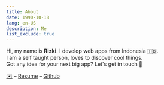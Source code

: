 ```yaml
---
title: About
date: 1990-10-18
lang: en-US
description: Me
list_exclude: true
---
```


Hi, my name is **Rizki**. I develop web apps from Indonesia 🇮🇩.  
I am a self taught person, loves to discover cool things.  
Got any idea for your next big app? Let's get in touch 🙋

[✉️](mailto:hi@unrizki.id) – [Resume](/resume.pdf) – [Github](https://github.com/naidraikzir)

